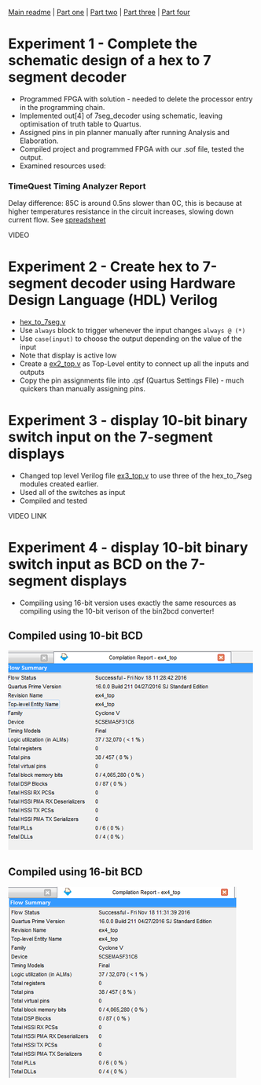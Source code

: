 [Main readme](../readme.MD) | [Part one](../part_1) | [Part two](../part_2) | [Part three](../part_3) | [Part four](../part_4)

# Experiment 1 - Complete the schematic design of a hex to 7 segment decoder

* Programmed FPGA with solution - needed to delete the processor entry in the programming chain.
* Implemented out[4] of 7seg_decoder using schematic, leaving optimisation of truth table to Quartus.
* Assigned pins in pin planner manually after running Analysis and Elaboration.
* Compiled project and programmed FPGA with our .sof file, tested the output.
* Examined resources used:

### TimeQuest Timing Analyzer Report
Delay difference: 85C is around 0.5ns slower than 0C, this is because at higher temperatures resistance in the circuit increases, slowing down current flow. See [spreadsheet](./ex_1/datasheet_diff.csv)

VIDEO

# Experiment 2 - Create hex to 7-segment decoder using Hardware Design Language (HDL) Verilog
* [hex_to_7seg.v](./ex_2/hex_to_7seg.v)
* Use `always` block to trigger whenever the input changes `always @ (*)`
* Use `case(input)` to choose the output depending on the value of the input
* Note that display is active low
* Create a [ex2_top.v](./ex_2/ex2_top.v) as Top-Level entity to connect up all the inputs and outputs
* Copy the pin assignments file into .qsf (Quartus Settings File) - much quickers than manually assigning pins.

# Experiment 3 - display 10-bit binary switch input on the 7-segment displays
* Changed top level Verilog file [ex3_top.v](./ex_3/ex3_top.v) to use three of the hex_to_7seg modules created earlier.
* Used all of the switches as input
* Compiled and tested

VIDEO LINK

# Experiment 4 - display 10-bit binary switch input as BCD on the 7-segment displays

* Compiling using 16-bit version uses exactly the same resources as compiling using the 10-bit verison of the bin2bcd converter!

Compiled using 10-bit BCD
--------------------------------
![10_bit](./ex_4/10bit.PNG)

Compiled using 16-bit BCD
--------------------------------
![16_bit](./ex_4/16bit.PNG)


